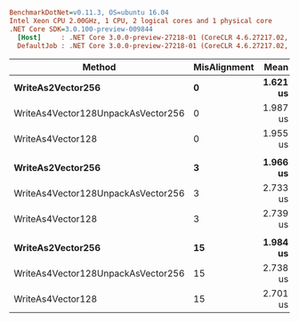 ``` ini

BenchmarkDotNet=v0.11.3, OS=ubuntu 16.04
Intel Xeon CPU 2.00GHz, 1 CPU, 2 logical cores and 1 physical core
.NET Core SDK=3.0.100-preview-009844
  [Host]     : .NET Core 3.0.0-preview-27218-01 (CoreCLR 4.6.27217.02, CoreFX 4.7.18.61304), 64bit RyuJIT
  DefaultJob : .NET Core 3.0.0-preview-27218-01 (CoreCLR 4.6.27217.02, CoreFX 4.7.18.61304), 64bit RyuJIT


```
|                             Method | MisAlignment |     Mean |     Error |    StdDev | Ratio | RatioSD |
|----------------------------------- |------------- |---------:|----------:|----------:|------:|--------:|
|                  **WriteAs2Vector256** |            **0** | **1.621 us** | **0.0026 us** | **0.0023 us** |  **1.00** |    **0.00** |
| WriteAs4Vector128UnpackAsVector256 |            0 | 1.987 us | 0.0149 us | 0.0116 us |  1.23 |    0.01 |
|                  WriteAs4Vector128 |            0 | 1.955 us | 0.0204 us | 0.0191 us |  1.20 |    0.01 |
|                                    |              |          |           |           |       |         |
|                  **WriteAs2Vector256** |            **3** | **1.966 us** | **0.0058 us** | **0.0055 us** |  **1.00** |    **0.00** |
| WriteAs4Vector128UnpackAsVector256 |            3 | 2.733 us | 0.0223 us | 0.0197 us |  1.39 |    0.01 |
|                  WriteAs4Vector128 |            3 | 2.739 us | 0.0108 us | 0.0095 us |  1.39 |    0.01 |
|                                    |              |          |           |           |       |         |
|                  **WriteAs2Vector256** |           **15** | **1.984 us** | **0.0218 us** | **0.0204 us** |  **1.00** |    **0.00** |
| WriteAs4Vector128UnpackAsVector256 |           15 | 2.738 us | 0.0460 us | 0.0430 us |  1.38 |    0.02 |
|                  WriteAs4Vector128 |           15 | 2.701 us | 0.0137 us | 0.0128 us |  1.36 |    0.01 |
